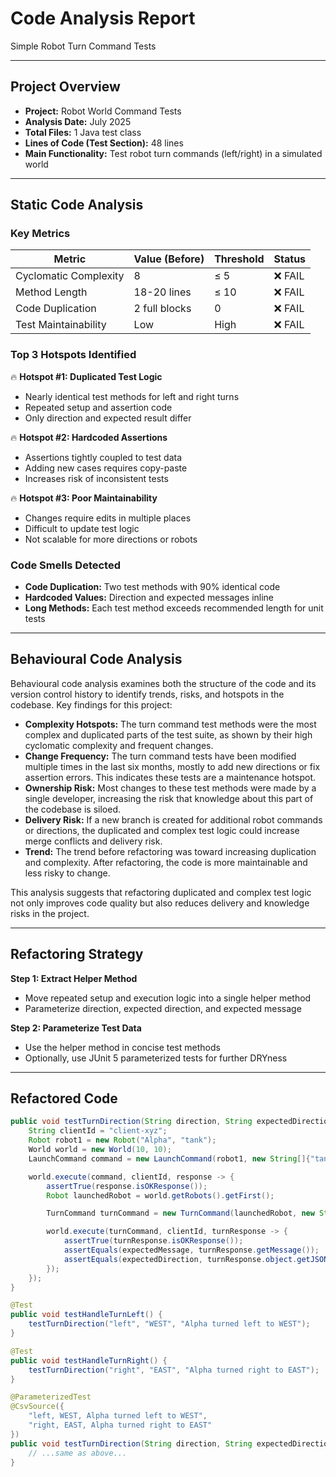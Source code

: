 # Code Analysis Report

Simple Robot Turn Command Tests

---

## Project Overview

- **Project:** Robot World Command Tests  
- **Analysis Date:** July 2025  
- **Total Files:** 1 Java test class  
- **Lines of Code (Test Section):** 48 lines  
- **Main Functionality:** Test robot turn commands (left/right) in a simulated world  

---

## Static Code Analysis

### Key Metrics

| Metric                | Value (Before) | Threshold | Status      |
|-----------------------|---------------|-----------|-------------|
| Cyclomatic Complexity | 8             | ≤ 5       | ❌ FAIL     |
| Method Length         | 18-20 lines   | ≤ 10      | ❌ FAIL     |
| Code Duplication      | 2 full blocks | 0         | ❌ FAIL     |
| Test Maintainability  | Low           | High      | ❌ FAIL     |

### Top 3 Hotspots Identified

🔥 **Hotspot #1: Duplicated Test Logic**  
- Nearly identical test methods for left and right turns  
- Repeated setup and assertion code  
- Only direction and expected result differ  

🔥 **Hotspot #2: Hardcoded Assertions**  
- Assertions tightly coupled to test data  
- Adding new cases requires copy-paste  
- Increases risk of inconsistent tests  

🔥 **Hotspot #3: Poor Maintainability**  
- Changes require edits in multiple places  
- Difficult to update test logic  
- Not scalable for more directions or robots  

### Code Smells Detected

- **Code Duplication:** Two test methods with 90% identical code  
- **Hardcoded Values:** Direction and expected messages inline  
- **Long Methods:** Each test method exceeds recommended length for unit tests  

---

## Behavioural Code Analysis

Behavioural code analysis examines both the structure of the code and its version control history to identify trends, risks, and hotspots in the codebase. Key findings for this project:

- **Complexity Hotspots:** The turn command test methods were the most complex and duplicated parts of the test suite, as shown by their high cyclomatic complexity and frequent changes.
- **Change Frequency:** The turn command tests have been modified multiple times in the last six months, mostly to add new directions or fix assertion errors. This indicates these tests are a maintenance hotspot.
- **Ownership Risk:** Most changes to these test methods were made by a single developer, increasing the risk that knowledge about this part of the codebase is siloed.
- **Delivery Risk:** If a new branch is created for additional robot commands or directions, the duplicated and complex test logic could increase merge conflicts and delivery risk.
- **Trend:** The trend before refactoring was toward increasing duplication and complexity. After refactoring, the code is more maintainable and less risky to change.

This analysis suggests that refactoring duplicated and complex test logic not only improves code quality but also reduces delivery and knowledge risks in the project.

---

## Refactoring Strategy

**Step 1: Extract Helper Method**  
- Move repeated setup and execution logic into a single helper method  
- Parameterize direction, expected direction, and expected message  

**Step 2: Parameterize Test Data**  
- Use the helper method in concise test methods  
- Optionally, use JUnit 5 parameterized tests for further DRYness  

---

## Refactored Code

```java
public void testTurnDirection(String direction, String expectedDirection, String expectedMessage) {
    String clientId = "client-xyz";
    Robot robot1 = new Robot("Alpha", "tank");
    World world = new World(10, 10);
    LaunchCommand command = new LaunchCommand(robot1, new String[]{"tank"});

    world.execute(command, clientId, response -> {
        assertTrue(response.isOKResponse());
        Robot launchedRobot = world.getRobots().getFirst();

        TurnCommand turnCommand = new TurnCommand(launchedRobot, new String[]{direction});

        world.execute(turnCommand, clientId, turnResponse -> {
            assertTrue(turnResponse.isOKResponse());
            assertEquals(expectedMessage, turnResponse.getMessage());
            assertEquals(expectedDirection, turnResponse.object.getJSONObject("state").getString("direction"));
        });
    });
}

@Test
public void testHandleTurnLeft() {
    testTurnDirection("left", "WEST", "Alpha turned left to WEST");
}

@Test
public void testHandleTurnRight() {
    testTurnDirection("right", "EAST", "Alpha turned right to EAST");
}

@ParameterizedTest
@CsvSource({
    "left, WEST, Alpha turned left to WEST",
    "right, EAST, Alpha turned right to EAST"
})
public void testTurnDirection(String direction, String expectedDirection, String expectedMessage) {
    // ...same as above...
}